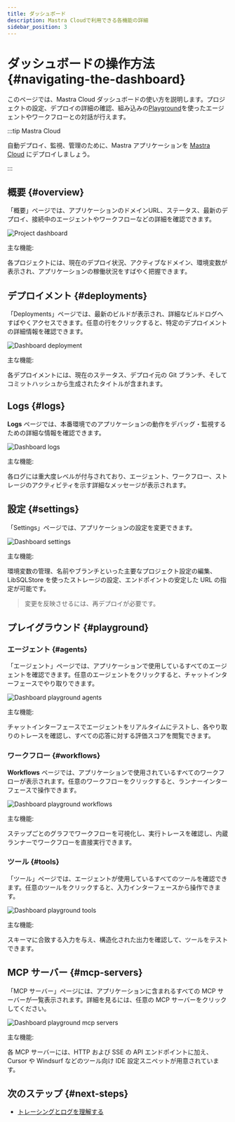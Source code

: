 ```yaml
---
title: ダッシュボード
description: Mastra Cloudで利用できる各機能の詳細
sidebar_position: 3
---
```


# ダッシュボードの操作方法 \{#navigating-the-dashboard\}

このページでは、Mastra Cloud ダッシュボードの使い方を説明します。プロジェクトの設定、デプロイの詳細の確認、組み込みの[Playground](/docs/mastra-cloud/dashboard#playground)を使ったエージェントやワークフローとの対話が行えます。

:::tip Mastra Cloud

自動デプロイ、監視、管理のために、Mastra アプリケーションを [Mastra Cloud](https://mastra.ai/cloud) にデプロイしましょう。

:::

## 概要 \{#overview\}

「概要」ページでは、アプリケーションのドメインURL、ステータス、最新のデプロイ、接続中のエージェントやワークフローなどの詳細を確認できます。

![Project dashboard](/img/mastra-cloud/mastra-cloud-project-dashboard.jpg)

主な機能:

各プロジェクトには、現在のデプロイ状況、アクティブなドメイン、環境変数が表示され、アプリケーションの稼働状況をすばやく把握できます。

## デプロイメント \{#deployments\}

「Deployments」ページでは、最新のビルドが表示され、詳細なビルドログへすばやくアクセスできます。任意の行をクリックすると、特定のデプロイメントの詳細情報を確認できます。

![Dashboard deployment](/img/mastra-cloud/mastra-cloud-dashboard-deployments.jpg)

主な機能:

各デプロイメントには、現在のステータス、デプロイ元の Git ブランチ、そしてコミットハッシュから生成されたタイトルが含まれます。

## Logs \{#logs\}

**Logs** ページでは、本番環境でのアプリケーションの動作をデバッグ・監視するための詳細な情報を確認できます。

![Dashboard logs](/img/mastra-cloud/mastra-cloud-dashboard-logs.jpg)

主な機能:

各ログには重大度レベルが付与されており、エージェント、ワークフロー、ストレージのアクティビティを示す詳細なメッセージが表示されます。

## 設定 \{#settings\}

「Settings」ページでは、アプリケーションの設定を変更できます。

![Dashboard settings](/img/mastra-cloud/mastra-cloud-dashboard-settings.jpg)

主な機能:

環境変数の管理、名前やブランチといった主要なプロジェクト設定の編集、LibSQLStore を使ったストレージの設定、エンドポイントの安定した URL の指定が可能です。

> 変更を反映させるには、再デプロイが必要です。

## プレイグラウンド \{#playground\}

### エージェント \{#agents\}

「エージェント」ページでは、アプリケーションで使用しているすべてのエージェントを確認できます。任意のエージェントをクリックすると、チャットインターフェースでやり取りできます。

![Dashboard playground agents](/img/mastra-cloud/mastra-cloud-dashboard-playground-agents.jpg)

主な機能:

チャットインターフェースでエージェントをリアルタイムにテストし、各やり取りのトレースを確認し、すべての応答に対する評価スコアを閲覧できます。

### ワークフロー \{#workflows\}

**Workflows** ページでは、アプリケーションで使用されているすべてのワークフローが表示されます。任意のワークフローをクリックすると、ランナーインターフェースで操作できます。

![Dashboard playground workflows](/img/mastra-cloud/mastra-cloud-dashboard-playground-workflows.jpg)

主な機能:

ステップごとのグラフでワークフローを可視化し、実行トレースを確認し、内蔵ランナーでワークフローを直接実行できます。

### ツール \{#tools\}

「ツール」ページでは、エージェントが使用しているすべてのツールを確認できます。任意のツールをクリックすると、入力インターフェースから操作できます。

![Dashboard playground tools](/img/mastra-cloud/mastra-cloud-dashboard-playground-tools.jpg)

主な機能:

スキーマに合致する入力を与え、構造化された出力を確認して、ツールをテストできます。

## MCP サーバー \{#mcp-servers\}

「MCP サーバー」ページには、アプリケーションに含まれるすべての MCP サーバーが一覧表示されます。詳細を見るには、任意の MCP サーバーをクリックしてください。

![Dashboard playground mcp servers](/img/mastra-cloud/mastra-cloud-dashboard-playground-mcpservers.jpg)

主な機能:

各 MCP サーバーには、HTTP および SSE の API エンドポイントに加え、Cursor や Windsurf などのツール向け IDE 設定スニペットが用意されています。

## 次のステップ \{#next-steps\}

* [トレーシングとログを理解する](/docs/mastra-cloud/observability)